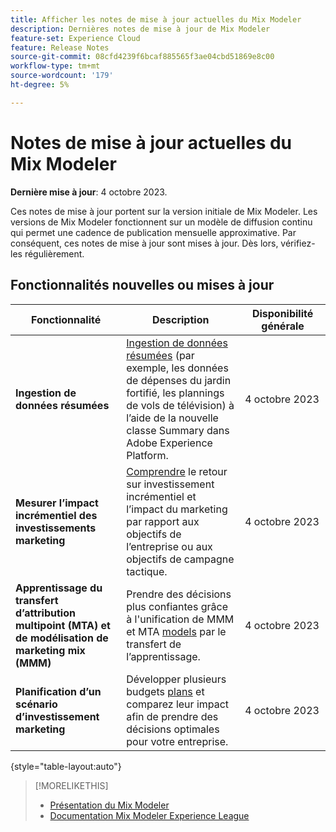 ```yaml
---
title: Afficher les notes de mise à jour actuelles du Mix Modeler
description: Dernières notes de mise à jour de Mix Modeler
feature-set: Experience Cloud
feature: Release Notes
source-git-commit: 08cfd4239f6bcaf885565f3ae04cbd51869e8c00
workflow-type: tm+mt
source-wordcount: '179'
ht-degree: 5%

---
```


# Notes de mise à jour actuelles du Mix Modeler

**Dernière mise à jour**: 4 octobre 2023.

Ces notes de mise à jour portent sur la version initiale de Mix Modeler. Les versions de Mix Modeler fonctionnent sur un modèle de diffusion continu qui permet une cadence de publication mensuelle approximative. Par conséquent, ces notes de mise à jour sont mises à jour. Dès lors, vérifiez-les régulièrement.


## Fonctionnalités nouvelles ou mises à jour

| Fonctionnalité | Description | Disponibilité générale |
|---|---|---|
| **Ingestion de données résumées** | [Ingestion de données résumées](../ingest-data/overview.md) (par exemple, les données de dépenses du jardin fortifié, les plannings de vols de télévision) à l’aide de la nouvelle classe Summary dans Adobe Experience Platform. | 4 octobre 2023 |
| **Mesurer l’impact incrémentiel des investissements marketing** | [Comprendre](../dashboard/overview.md) le retour sur investissement incrémentiel et l’impact du marketing par rapport aux objectifs de l’entreprise ou aux objectifs de campagne tactique. | 4 octobre 2023 |
| **Apprentissage du transfert d’attribution multipoint (MTA) et de modélisation de marketing mix (MMM)** | Prendre des décisions plus confiantes grâce à l&#39;unification de MMM et MTA [models](../models/overview.md) par le transfert de l’apprentissage. | 4 octobre 2023 |
| **Planification d’un scénario d’investissement marketing** | Développer plusieurs budgets [plans](../plans/overview.md) et comparez leur impact afin de prendre des décisions optimales pour votre entreprise. | 4 octobre 2023 |

{style="table-layout:auto"}


>[!MORELIKETHIS]
>
>* [Présentation du Mix Modeler](https://business.adobe.com/products/experience-platform/planning-and-measurement.html)
>* [Documentation Mix Modeler Experience League](https://experienceleague.adobe.com/docs/mix-modeler.html?lang=en)



